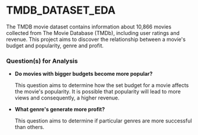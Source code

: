 # TMDB_DATASET_EDA

The TMDB movie dataset contains information about 10,866 movies collected from The Movie Database (TMDb), including user ratings and revenue. This project aims to discover the relationship between a movie's budget and popularity, genre and profit. 


### Question(s) for Analysis

* **Do movies with bigger budgets become more popular?**
    
    This question aims to determine how the set budget for a movie affects the movie's popularity. It is possible that popularity will lead to more views and consequently, a higher revenue.


* **What genre's generate more profit?**
    
    This question aims to determine if particular genres are more successful than others. 
